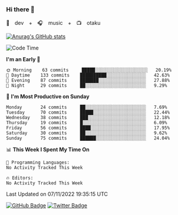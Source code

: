 ### Hi there 👋

🚀　dev　+　🎧　music　+　📺　otaku


[![Anurag's GitHub stats](https://github-readme-stats.vercel.app/api?username=koheitasaka&count_private=true&show_icons=true&theme=monokai)](https://github.com/koheitasaka/github-readme-stats)

<!--START_SECTION:waka-->
![Code Time](http://img.shields.io/badge/Code%20Time-1%2C161%20hrs%2023%20mins-blue)

**I'm an Early 🐤** 

```text
🌞 Morning    63 commits     █████░░░░░░░░░░░░░░░░░░░░   20.19% 
🌆 Daytime    133 commits    ██████████░░░░░░░░░░░░░░░   42.63% 
🌃 Evening    87 commits     ███████░░░░░░░░░░░░░░░░░░   27.88% 
🌙 Night      29 commits     ██░░░░░░░░░░░░░░░░░░░░░░░   9.29%

```
📅 **I'm Most Productive on Sunday** 

```text
Monday       24 commits     ██░░░░░░░░░░░░░░░░░░░░░░░   7.69% 
Tuesday      70 commits     █████░░░░░░░░░░░░░░░░░░░░   22.44% 
Wednesday    38 commits     ███░░░░░░░░░░░░░░░░░░░░░░   12.18% 
Thursday     19 commits     █░░░░░░░░░░░░░░░░░░░░░░░░   6.09% 
Friday       56 commits     ████░░░░░░░░░░░░░░░░░░░░░   17.95% 
Saturday     30 commits     ██░░░░░░░░░░░░░░░░░░░░░░░   9.62% 
Sunday       75 commits     ██████░░░░░░░░░░░░░░░░░░░   24.04%

```


📊 **This Week I Spent My Time On** 

```text
💬 Programming Languages: 
No Activity Tracked This Week

🔥 Editors: 
No Activity Tracked This Week

```


 Last Updated on 07/11/2022 19:35:15 UTC
<!--END_SECTION:waka-->

[![GitHub Badge](https://img.shields.io/badge/GitHub-100000?style=for-the-badge&logo=github&logoColor=white)](https://github.com/koheitasaka)
[![Twitter Badge](https://img.shields.io/badge/Twitter-1DA1F2?style=for-the-badge&logo=twitter&logoColor=white)](https://twitter.com/sleep_asleep_)
